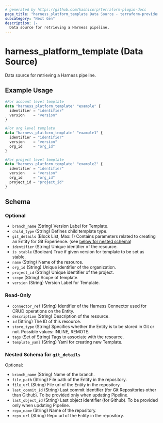 ```yaml
---
# generated by https://github.com/hashicorp/terraform-plugin-docs
page_title: "harness_platform_template Data Source - terraform-provider-harness"
subcategory: "Next Gen"
description: |-
  Data source for retrieving a Harness pipeline.
---
```


# harness_platform_template (Data Source)

Data source for retrieving a Harness pipeline.

## Example Usage

```terraform
#For account level template
data "harness_platform_template" "example" {
  identifier = "identifier"
  version    = "version"
}

#For org level template
data "harness_platform_template" "example1" {
  identifier = "identifier"
  version    = "version"
  org_id     = "org_id"
}

#For project level template
data "harness_platform_template" "example2" {
  identifier = "identifier"
  version    = "version"
  org_id     = "org_id"
  project_id = "project_id"
}
```

<!-- schema generated by tfplugindocs -->
## Schema

### Optional

- `branch_name` (String) Version Label for Template.
- `child_type` (String) Defines child template type.
- `git_details` (Block List, Max: 1) Contains parameters related to creating an Entity for Git Experience. (see [below for nested schema](#nestedblock--git_details))
- `identifier` (String) Unique identifier of the resource.
- `is_stable` (Boolean) True if given version for template to be set as stable.
- `name` (String) Name of the resource.
- `org_id` (String) Unique identifier of the organization.
- `project_id` (String) Unique identifier of the project.
- `scope` (String) Scope of template.
- `version` (String) Version Label for Template.

### Read-Only

- `connector_ref` (String) Identifier of the Harness Connector used for CRUD operations on the Entity.
- `description` (String) Description of the resource.
- `id` (String) The ID of this resource.
- `store_type` (String) Specifies whether the Entity is to be stored in Git or not. Possible values: INLINE, REMOTE.
- `tags` (Set of String) Tags to associate with the resource.
- `template_yaml` (String) Yaml for creating new Template.

<a id="nestedblock--git_details"></a>
### Nested Schema for `git_details`

Optional:

- `branch_name` (String) Name of the branch.
- `file_path` (String) File path of the Entity in the repository.
- `file_url` (String) File url of the Entity in the repository.
- `last_commit_id` (String) Last commit identifier (for Git Repositories other than Github). To be provided only when updating Pipeline.
- `last_object_id` (String) Last object identifier (for Github). To be provided only when updating Pipeline.
- `repo_name` (String) Name of the repository.
- `repo_url` (String) Repo url of the Entity in the repository.
